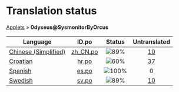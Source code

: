 # Translation status
[Applets](../../README.md) &#187; **0dyseus@SysmonitorByOrcus**

Language | ID.po | Status | Untranslated
---------|:--:|:------:|:-----------:
[Chinese (Simplified)](../../language-status/zh_CN.md) | [zh_CN.po](po/zh_CN.po) | ![89%](http://progressed.io/bar/89) | [10](untranslated-po/zh_CN.md)
[Croatian](../../language-status/hr.md) | [hr.po](po/hr.po) | ![60%](http://progressed.io/bar/60) | [37](untranslated-po/hr.md)
[Spanish](../../language-status/es.md) | [es.po](po/es.po) | ![100%](http://progressed.io/bar/100) | 0
[Swedish](../../language-status/sv.md) | [sv.po](po/sv.po) | ![89%](http://progressed.io/bar/89) | [10](untranslated-po/sv.md)
